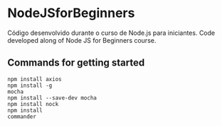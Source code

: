 # NodeJSforBeginners
Código desenvolvido durante o curso de Node.js para iniciantes.
Code developed along of Node JS for Beginners course.

## Commands for getting started
<code>npm install axios</code></br>
<code>npm install -g mocha</code></br>
<code>npm install --save-dev mocha</code></br>
<code>npm install nock</code></br>
<code>npm install commander</code></br>